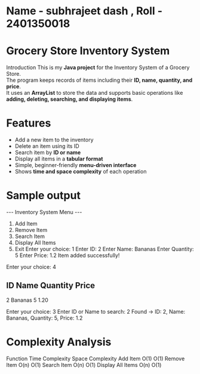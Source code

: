 # Name - subhrajeet dash , Roll - 2401350018

# Grocery Store Inventory System 
Introduction
This is my **Java project** for the Inventory System of a Grocery Store.  
The program keeps records of items including their **ID, name, quantity, and price**.  
It uses an **ArrayList** to store the data and supports basic operations like **adding, deleting, searching, and displaying items**.

# Features

- Add a new item to the inventory  
- Delete an item using its ID  
- Search item by **ID or name**  
- Display all items in a **tabular format**  
- Simple, beginner-friendly **menu-driven interface**  
- Shows **time and space complexity** of each operation

# Sample output
--- Inventory System Menu ---
1. Add Item
2. Remove Item
3. Search Item
4. Display All Items
0. Exit
Enter your choice: 1
Enter ID: 2
Enter Name: Bananas
Enter Quantity: 5
Enter Price: 1.2
Item added successfully!

Enter your choice: 4

ID    Name            Quantity   Price     
----------------------------------------
2     Bananas         5          1.20      

Enter your choice: 3
Enter ID or Name to search: 2
Found -> ID: 2, Name: Bananas, Quantity: 5, Price: 1.2

# Complexity Analysis
Function	Time Complexity	Space Complexity
Add Item	O(1)	O(1)
Remove Item	O(n)	O(1)
Search Item	O(n)	O(1)
Display All Items	O(n)	O(1)


